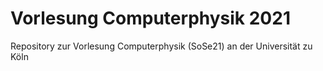 # Vorlesung Computerphysik 2021
Repository zur Vorlesung Computerphysik (SoSe21) an der Universität zu Köln
